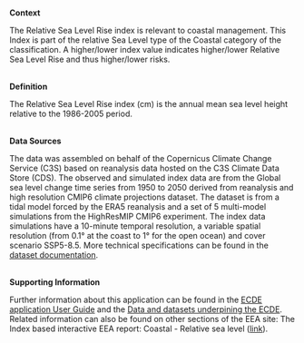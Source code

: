 <br />**Context**

The Relative Sea Level Rise index is relevant to coastal management. This Index is part of the relative Sea Level type of the Coastal category of the classification. A higher/lower index value indicates higher/lower Relative Sea Level Rise and thus higher/lower risks.

<br />**Definition**

The Relative Sea Level Rise index (cm) is the annual mean sea level height relative to the 1986-2005 period.

<br />**Data Sources**

The data was assembled on behalf of the Copernicus Climate Change Service (C3S) based on reanalysis data hosted on the C3S Climate Data Store (CDS).
The observed and simulated index data are from the Global sea level change time series from 1950 to 2050 derived from reanalysis and high resolution CMIP6 climate projections dataset.
The dataset is from a tidal model forced by the ERA5 reanalysis and a set of 5 multi-model simulations from the HighResMIP CMIP6 experiment. The index data simulations have a 10-minute temporal resolution, a variable spatial resolution (from 0.1° at the coast to 1° for the open ocean) and cover scenario SSP5-8.5. More technical specifications can be found in the [dataset documentation](https://cds.climate.copernicus.eu/cdsapp#!/dataset/sis-water-level-change-timeseries-cmip6).

<br />**Supporting Information**

Further information about this application can be found in the [ECDE application User Guide](https://confluence.ecmwf.int/display/ECDE/1.+ECDE+Indicators+visualisation+application%3A+User+Guide) and the [Data and datasets underpining the ECDE](https://confluence.ecmwf.int/display/ECDE/2.+ECDE+indicators+and+input+datasets).
Related information can also be found on other sections of the EEA site:
The Index based interactive EEA report: Coastal - Relative sea level ([link](https://www.eea.europa.eu/publications/europes-changing-climate-hazards-1/coastal/coastal-relative-sea-level)).

